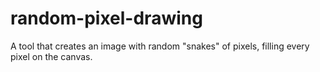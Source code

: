 # random-pixel-drawing
A tool that creates an image with random "snakes" of pixels, filling every pixel on the canvas.
